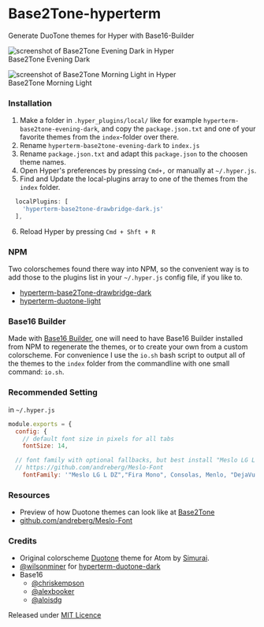 # Base2Tone-hyperterm
Generate DuoTone themes for Hyper with Base16-Builder

![screenshot of Base2Tone Evening Dark in Hyper](http://base2t.one/assets/img/png/screenshot-hyperterm-Base2Tone-Evening-dark_693x465.png)
<br>Base2Tone Evening Dark

![screenshot of Base2Tone Morning Light in Hyper](http://base2t.one/assets/img/png/screenshot-hyperterm-Base2Tone-Morning-light_693x465.png)
<br>Base2Tone Morning Light

### Installation

1. Make a folder in `.hyper_plugins/local/` like for example `hyperterm-base2tone-evening-dark`, and copy the `package.json.txt` and one of your favorite themes from the `index`-folder over there.
2. Rename `hyperterm-base2tone-evening-dark` to `index.js`
3. Rename `package.json.txt` and adapt this `package.json` to the choosen theme names.
4. Open Hyper's preferences by pressing `Cmd+,` or manually at `~/.hyper.js`.
5. Find and Update the local-plugins array to one of the themes from the `index` folder.
```js
  localPlugins: [
    'hyperterm-base2tone-drawbridge-dark.js'
  ],
```
6. Reload Hyper by pressing `Cmd + Shft + R`

### NPM
Two colorschemes found there way into NPM, so the convenient way is to add those to the plugins list in your `~/.hyper.js` config file, if you like to.
- [hyperterm-base2Tone-drawbridge-dark](https://www.npmjs.com/package/hyperterm-base2tone-drawbridge-dark)
- [hyperterm-duotone-light](https://www.npmjs.com/package/hyperterm-duotone-light)

### Base16 Builder
Made with [Base16 Builder](https://github.com/base16-builder/base16-builder), one will need to have Base16 Builder installed from NPM to regenerate the themes, or to create your own from a custom colorscheme. For convenience I use the `io.sh` bash script to output all of the themes to the `index` folder from the commandline with one small command: `io.sh`.

### Recommended Setting

in `~/.hyper.js`

```javascript
module.exports = {
  config: {
    // default font size in pixels for all tabs
    fontSize: 14,

  // font family with optional fallbacks, but best install "Meslo LG L DZ" to fix crammed line-height
  // https://github.com/andreberg/Meslo-Font
    fontFamily: '"Meslo LG L DZ","Fira Mono", Consolas, Menlo, "DejaVu Sans Mono", "Lucida Console", monospace',
```

### Resources
- Preview of how Duotone themes can look like at [Base2Tone](http://base2t.one/)
- [github.com/andreberg/Meslo-Font](https://github.com/andreberg/Meslo-Font)

### Credits
- Original colorscheme [Duotone](http://simurai.com/projects/2016/01/01/duotone-themes) theme for Atom by [Simurai](http://simurai.com/).
- [@wilsonminer](https://github.com/wilsonminer) for [hyperterm-duotone-dark](https://github.com/wilsonminer/hyperterm-duotone-dark)
- Base16
  - [@chriskempson](https://github.com/chriskempson)
  - [@alexbooker](https://github.com/bookercodes)
  - [@aloisdg](https://github.com/aloisdg)

Released under [MIT Licence](http://atelierbram.mit-license.org)
